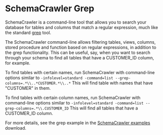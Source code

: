 # SchemaCrawler Grep

SchemaCrawler is a command-line tool that allows you to search your database
for tables and columns that match a regular expression, much like the standard
[grep](http://en.wikipedia.org/wiki/Grep) tool.

The SchemaCrawler command-line allows filtering tables, views, columns, stored
procedure and function based on regular expressions, in addition to the grep
functionality. This can be useful, say, when you want to search through your
schema to find all tables that have a CUSTOMER_ID column, for example.

To find tables with certain names, run SchemaCrawler with command-line options
similar to 
`-infolevel=standard -command=list --grep-columns=.*\\..*CUSTOMER.*\\..*` 
This will find table with names that have "CUSTOMER" in them.

To find tables with certain column names, run SchemaCrawler with command-line
options similar to 
`-infolevel=standard -command=list --grep-columns=.*\\.CUSTOMER_ID` 
This will find all tables that have a CUSTOMER_ID column.

For more details, see the grep example in the 
[SchemaCrawler examples](http://github.com/schemacrawler/SchemaCrawler/releases/) 
download.
